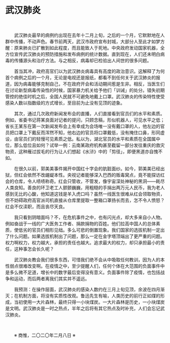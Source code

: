 # 武汉肺炎

&emsp;&emsp;

&emsp;&emsp;武汉肺炎最早的病例约出现在去年十二月上旬，之后的一个月，它默默地在人群中传播，不动声色。春节前两天，武汉市政府宣布封城，大部分人至此才如梦方醒：原来肺炎已扩散到如此程度，而且能致人于死地。中央政府发动国家机器，全方位宣传武汉肺炎的预防措施和发布病例的统计数据。直到现在，人们还未明白病毒的传播源头和治疗方法。与之相反，病毒却已检验出人间世的很多问题。

&emsp;&emsp;首当其冲，政府高官们以为武汉肺炎病毒具有高度的政治意识。这解释了为何首个病例之后的一个月，无论是电视还是报纸，都看不到任何关于武汉肺炎的报道，因为病毒能够克制自己，不在政府开会和活动期间惹是生非。相反，当医生们在讨论新型病毒传染性的时候，国家暴力机关给予他们「训诫」的处分。错失初期管控的绝佳时机之后，全国人民就不可避免地戴上口罩。武汉肺炎的传染特性使受感染人数以指数级的方式增长，至目前为止没有见顶的迹象。

&emsp;&emsp;其次，通过几次政府新闻发布会的直播，人们直接看到官员们的水平和素质。例如，省委书记蒋某良面对记者的提问，只顾念稿，形似机器人，可见水平之低；省长王某东在第一次新闻发布会上有幸成为会场唯一没有戴口罩的人，他左边的官员把口罩上下戴反而浑然不知，他右边的官员将口罩戴低，没有掩住口鼻，形同虚设，由官员们的轻慢可见素质之低。私以为，湖北官员的水平和素质在全国属中位，那么低位且如何？试举一例：云南某政府机构甚至截留一部分发往重庆的救灾物资，这种雁过拔毛的行为让人们想起《水浒》中的「剪径」，即便黑道亦自愧不如。

&emsp;&emsp;在很久以前，郭美美事件揭开中国红十字会的肮脏面纱。如今，郭美美已经出狱，但红会依然不改龌龊本性。央视记者能够深入巴西的贩毒窝点，竟不能探访红会的仓库，令人啧啧称奇。红会只管收，不管发，像宇宙深处神秘的黑洞——耗尽人类良知。善良的环卫老工人颤颤巍巍，用粗糙的手捐出两万元人民币，我为老人感到无比的心酸，他知道这钱是羊入虎口吗？虽然一线医生很难从红会领取物资，但不妨碍政府高官派司机直接从仓库里提取一整箱口罩扬长而去，怎不令人愤怒？红会不仅渎职，而且丧尽天良。

&emsp;&emsp;我只看到阴暗面吗？不，在危机事件之中，也有闪光点，却大多来自小人物。例如奋战于一线的广大医务工作者、捐款捐物的百姓。他们拉高中国人的总体素质，使低劣的官员们相形见绌。多么可悲的倒置现象。我们国家的选拔机制一定出了什么问题。如果选拔机制出了问题，那么一定在金字塔顶端出了更严重的问题。权力啊权力，权力越大，承担的责任也越大。追求最大的权力，却只承担最小的责任，这种事怎会长久呢？

&emsp;&emsp;武汉肺炎教会我们很多东西，可惜我们绝不会从中吸取任何教训，因为人的本性弱点很难改变啊。在疫情之中，至少提醒人们，任何个体在大范围的负面事件中是多么微不足道，增长中的数字最后变得没有意义。负面事件除了疫情，也包括战争和运动，而后两者离我们其实并不遥远。

&emsp;&emsp;我预测：在操作层面，武汉肺炎的感染人数约在三月上旬见顶，余波在四月渐灭；在机制方面，将没有实质性改观。鲁迅先生有喻，人类历史的前行正如煤的形成，当初使用一大片森林，最终只得一小块煤炭。一大片森林是历史，一小块煤炭是文明。武汉肺炎是一时之热点，半年之后将有其它热点及时补充，人们会忘记武汉肺炎。

&emsp;&emsp;

&emsp;&emsp;※ 商惟，二〇二〇年二月八日 ※